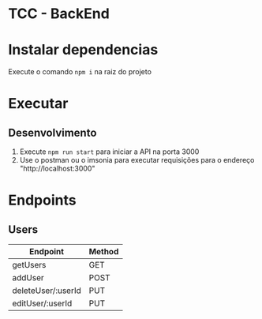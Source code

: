 # TCC - BackEnd

# Instalar dependencias
Execute o comando `npm i` na raiz do projeto

# Executar

## Desenvolvimento
1. Execute `npm run start` para iniciar a API na porta 3000
2. Use o postman ou o imsonia para executar requisições para o endereço "http://localhost:3000"

# Endpoints

## Users

| Endpoint | Method |
| --- | --- |
| getUsers | GET |
| addUser | POST |
| deleteUser/:userId | PUT |
| editUser/:userId | PUT |
